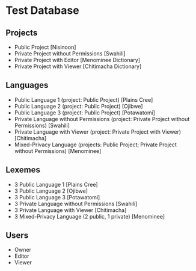 # Test Database

## Projects

- Public Project [Nisinoon]
- Private Project without Permissions [Swahili]
- Private Project with Editor [Menominee Dictionary]
- Private Project with Viewer [Chitimacha Dictionary]

## Languages

- Public Language 1 (project: Public Project) [Plains Cree]
- Public Language 2 (project: Public Project) [Ojibwe]
- Public Language 3 (project: Public Project) [Potawatomi]
- Private Language without Permissions (project: Private Project without Permissions) [Swahili]
- Private Language with Viewer (project: Private Project with Viewer) [Chitimacha]
- Mixed-Privacy Language (projects: Public Project; Private Project without Permissions) [Menominee]

## Lexemes

- 3 Public Language 1 [Plains Cree]
- 3 Public Language 2 [Ojibwe]
- 3 Public Language 3 [Potawatomi]
- 3 Private Language without Permissions [Swahili]
- 3 Private Language with Viewer [Chitimacha]
- 3 Mixed-Privacy Language (2 public, 1 private) [Menominee]

## Users

- Owner
- Editor
- Viewer
